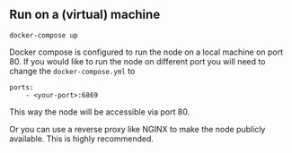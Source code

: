 ## Run on a (virtual) machine

```
docker-compose up
```
    
Docker compose is configured to run the node on a local machine on port 80. If you would like to run the node on different
port you will need to change the `docker-compose.yml` to

```
ports:
    - <your-port>:6869
```

This way the node will be accessible via port 80.

Or you can use a reverse proxy like NGINX to make the node publicly available. This is highly recommended. 
